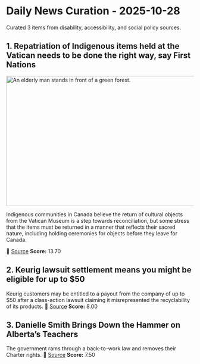 # Daily News Curation - 2025-10-28

Curated 3 items from disability, accessibility, and social policy sources.

## 1. Repatriation of Indigenous items held at the Vatican needs to be done the right way, say First Nations
<img src='https://i.cbc.ca/ais/1.7398275,1733080301000/full/max/0/default.jpg?im=Crop%2Crect%3D%282%2C0%2C1193%2C671%29%3BResize%3D%28620%29' alt='An elderly man stands in front of a green forest.' width='620' height='349' title='Gilbert Whiteduck is a former chief of the Algonquin community Kitigan Zibi Anishinābeg, in western Quebec.'/><p>Indigenous communities in Canada believe the return of cultural objects from the Vatican Museum is a step towards reconciliation, but some stress that the items must be returned in a manner that reflects their sacred nature, including holding ceremonies for objects before they leave for Canada.</p>
📍 [Source](https://www.cbc.ca/news/canada/ottawa/kitigan-zibi-akwesasne-vatican-indigenous-artifacts-9.6955840?cmp=rss)
**Score:** 13.70

## 2. Keurig lawsuit settlement means you might be eligible for up to $50
Keurig customers may be entitled to a payout from the company of up to $50 after a class-action lawsuit claiming it misrepresented the recyclability of its products.
📍 [Source](https://globalnews.ca/news/11497889/keurig-lawsuit-settlement-canada/)
**Score:** 8.00

## 3. Danielle Smith Brings Down the Hammer on Alberta’s Teachers
The government rams through a back-to-work law and removes their Charter rights.
📍 [Source](https://thetyee.ca/Opinion/2025/10/28/Smith-Brings-Down-Hammer-Alberta-Teachers/)
**Score:** 7.50
